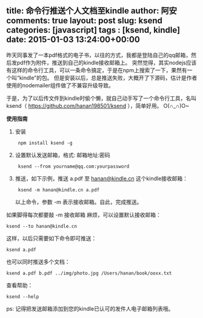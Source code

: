 title: 命令行推送个人文档至kindle
author: 阿安
comments: true
layout: post
slug: ksend
categories: [javascript]
tags : [ksend, kindle]
date: 2015-01-03 13:24:00+00:00
---

昨天同事发了一本pdf格式的电子书，以往的方式，我都是登陆自己的qq邮箱，然后发pdf作为附件，推送到自己的kindle接收邮箱上。
突然觉得，其实nodejs应该有这样的命令行工具，可以一条命令搞定，于是在npm上搜索了一下，果然有一个叫“kindle”的包。
但是安装以后，总是推送失败，大概开了下源码，估计是作者使用的nodemailer组件做了不兼容升级导致。

于是，为了以后传文件到kindle时偷个懒，就自己动手写了一个命令行工具，名叫ksend（ <a href="https://github.com/hanan198501/ksend" target="_blank">https://github.com/hanan198501/ksend</a> ），简单好用。 O(∩_∩)O~


**使用指南**

1. 安装

        npm install ksend -g

2. 设置默认发送邮箱，格式: 邮箱地址:密码

        ksend --from yourname@qq.com:yourpassword

3. 推送，如下示例，推送 a.pdf 至 hanan@kindle.cn 这个kindle接收邮箱：

        ksend -m hanan@kindle.cn a.pdf

    以上命令，参数 -m 表示接收邮箱。自此，完成推送。

如果脚得每次都要敲 -m 接收邮箱 麻烦，可以设置默认接收邮箱：

    ksend --to hanan@kindle.cn

这样，以后只需要如下命令即可推送：

    ksend a.pdf

也可以同时推送多个文档：

    ksend a.pdf b.pdf ../img/photo.jpg /Users/hanan/book/ooxx.txt

查看帮助：

    ksend --help

ps: 记得把发送邮箱添加到您的kindle已认可的发件人电子邮箱列表哦。